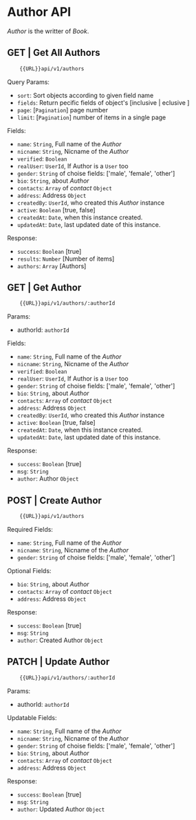 # Author API
*Author* is the writter of *Book*.

## GET | Get All Authors
```bash
    {{URL}}api/v1/authors
```

Query Params:
- `sort`: Sort objects according to given field name
- `fields`: Return pecific fields of object's [inclusive | eclusive ]
- `page`: [`Pagination`] page number
- `limit`: [`Pagination`] number of items in a single page

Fields:
- `name`: `String`, Full name of the *Author*
- `nicname`: `String`, Nicname of the *Author*
- `verified`: `Boolean`
- `realUser`: `UserId`, If Author is a `User` too
- `gender`: `String` of choise fields:  ['male', 'female', 'other']
- `bio`: `String`, about *Author*
- `contacts`: `Array` of *contact* `Object`
- `address`: Address `Object`
- `createdBy`: `UserId`, who created this *Author* instance
- `active`: `Boolean` [true, false]
- `createdAt`: `Date`, when this instance created.
- `updatedAt`: `Date`, last updated date of this instance.

Response:
- `success`: `Boolean` [true]
- `results`: `Number` [Number of items]
- `authors`: `Array` [Authors]

## GET | Get Author
```bash
    {{URL}}api/v1/authors/:authorId
```
Params:
- authorId: `authorId`

Fields:
- `name`: `String`, Full name of the *Author*
- `nicname`: `String`, Nicname of the *Author*
- `verified`: `Boolean`
- `realUser`: `UserId`, If Author is a `User` too
- `gender`: `String` of choise fields:  ['male', 'female', 'other']
- `bio`: `String`, about *Author*
- `contacts`: `Array` of *contact* `Object`
- `address`: Address `Object`
- `createdBy`: `UserId`, who created this *Author* instance
- `active`: `Boolean` [true, false]
- `createdAt`: `Date`, when this instance created.
- `updatedAt`: `Date`, last updated date of this instance.

Response:
- `success`: `Boolean` [true]
- `msg`: `String`
- `author`: Author `Object`

## POST | Create Author
```bash
    {{URL}}api/v1/authors
```

Required Fields:
- `name`: `String`, Full name of the *Author*
- `nicname`: `String`, Nicname of the *Author*
- `gender`: `String` of choise fields:  ['male', 'female', 'other']

Optional Fields:
- `bio`: `String`, about *Author*
- `contacts`: `Array` of *contact* `Object`
- `address`: Address `Object`

Response:
- `success`: `Boolean` [true]
- `msg`: `String`
- `author`: Created Author `Object`

## PATCH | Update Author
```bash
    {{URL}}api/v1/authors/:authorId
```
Params:
- authorId: `authorId`

Updatable Fields:
- `name`: `String`, Full name of the *Author*
- `nicname`: `String`, Nicname of the *Author*
- `gender`: `String` of choise fields:  ['male', 'female', 'other']
- `bio`: `String`, about *Author*
- `contacts`: `Array` of *contact* `Object`
- `address`: Address `Object`

Response:
- `success`: `Boolean` [true]
- `msg`: `String`
- `author`: Updated Author `Object`
